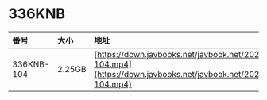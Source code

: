 # 336KNB

| 番号 | 大小 | 地址 |
| :--- | :--- | :--- |
| 336KNB-104 | 2.25GB | [https://down.javbooks.net/javbook.net/2020/06/21/336KNB-104.mp4](https://down.javbooks.net/javbook.net/2020/06/21/336KNB-104.mp4) |

